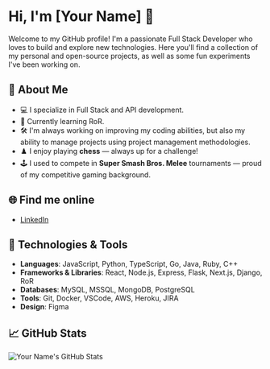 # Hi, I'm [Your Name] 👋

Welcome to my GitHub profile! I'm a passionate Full Stack Developer who loves to build and explore new technologies. Here you'll find a collection of my personal and open-source projects, as well as some fun experiments I've been working on.

## 🚀 About Me
- 💻 I specialize in Full Stack and API development.
- 🌱 Currently learning RoR.
- 🛠️ I'm always working on improving my coding abilities, but also my ability to manage projects using project management methodologies.
- ♟️ I enjoy playing **chess** — always up for a challenge!
- 🕹️ I used to compete in **Super Smash Bros. Melee** tournaments — proud of my competitive gaming background.

## 🌐 Find me online
- [LinkedIn](https://www.linkedin.com/in/agonzalez9784)  

## 🔧 Technologies & Tools

- **Languages**: JavaScript, Python, TypeScript, Go, Java, Ruby, C++
- **Frameworks & Libraries**: React, Node.js, Express, Flask, Next.js, Django, RoR
- **Databases**: MySQL, MSSQL, MongoDB, PostgreSQL
- **Tools**: Git, Docker, VSCode, AWS, Heroku, JIRA
- **Design**: Figma

## 📈 GitHub Stats
![Your Name's GitHub Stats](https://github-readme-stats.vercel.app/api?username=agonzalez9784&show_icons=true&hide_title=true&hide_border=true&count_private=true&theme=tokyonight)
